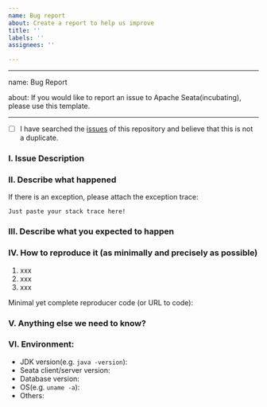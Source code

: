 ```yaml
---
name: Bug report
about: Create a report to help us improve
title: ''
labels: ''
assignees: ''

---
```


---
name: Bug Report    

about: If you would like to report an issue to Apache Seata(incubating), please use this template.

---
<!-- Please do not use this issue template to report security vulnerabilities but refer to our [security policy](https://github.com/apache/incubator-seata/security/policy). -->

- [ ] I have searched the [issues](https://github.com/apache/incubator-seata-samples/issues) of this repository and believe that this is not a duplicate.

### Ⅰ. Issue Description


### Ⅱ. Describe what happened

  If there is an exception, please attach the exception trace:

```
Just paste your stack trace here!
```


### Ⅲ. Describe what you expected to happen


### Ⅳ. How to reproduce it (as minimally and precisely as possible)

1. xxx
2. xxx
3. xxx

Minimal yet complete reproducer code (or URL to code):



### Ⅴ. Anything else we need to know?


### Ⅵ. Environment:

- JDK version(e.g. `java -version`):
- Seata client/server version:  
- Database version:
- OS(e.g. `uname -a`):
- Others:
